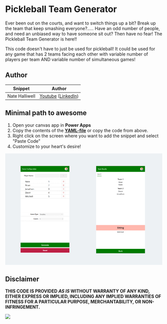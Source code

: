 # Pickleball Team Generator


Ever been out on the courts, and want to switch things up a bit? Break up the team that keep smashing everyone?..... Have an odd number of people, and need an unbiased way to have someone sit out? Then have no fear! The Pickleball Team Generator is here!!

This code doesn't have to just be used for pickleball! It could be used for any game that has 2 teams facing each other with variable number of players per team AND variable number of simultaneous games!


## Author

<!--- 
Replace the X by the correct values in the table below.
--->

Snippet|Author
--------|---------
Nate Halliwell | [Youtube](https://www.youtube.com/playlist?list=PLlQ81_et2aJ-XKx3gVfVl0dQbJU5mUfgf) ([LinkedIn](https://www.linkedin.com/in/natehalliwell/ ))

## Minimal path to awesome

1. Open your canvas app in **Power Apps**
1. Copy the contents of the **[YAML-file](./source/team-generator.yaml)** or copy the code from above.
1. Right click on the screen where you want to add the snippet and select "Paste Code"
1. Customize to your heart's desire!

![A screenshot of the Game Configuration in Power Apps](./assets/App-Screenshots.png)


## Disclaimer

**THIS CODE IS PROVIDED *AS IS* WITHOUT WARRANTY OF ANY KIND, EITHER EXPRESS OR IMPLIED, INCLUDING ANY IMPLIED WARRANTIES OF FITNESS FOR A PARTICULAR PURPOSE, MERCHANTABILITY, OR NON-INFRINGEMENT.**

<img src="https://m365-visitor-stats.azurewebsites.net/powerplatform-snippets/power-apps/pickleball-team-generator" aria-hidden="true" />
